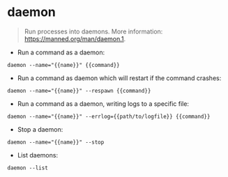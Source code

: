 # daemon

> Run processes into daemons.
> More information: <https://manned.org/man/daemon.1>.

- Run a command as a daemon:

`daemon --name="{{name}}" {{command}}`

- Run a command as daemon which will restart if the command crashes:

`daemon --name="{{name}}" --respawn {{command}}`

- Run a command as a daemon, writing logs to a specific file:

`daemon --name="{{name}}" --errlog={{path/to/logfile}} {{command}}`

- Stop a daemon:

`daemon --name="{{name}}" --stop`

- List daemons:

`daemon --list`
